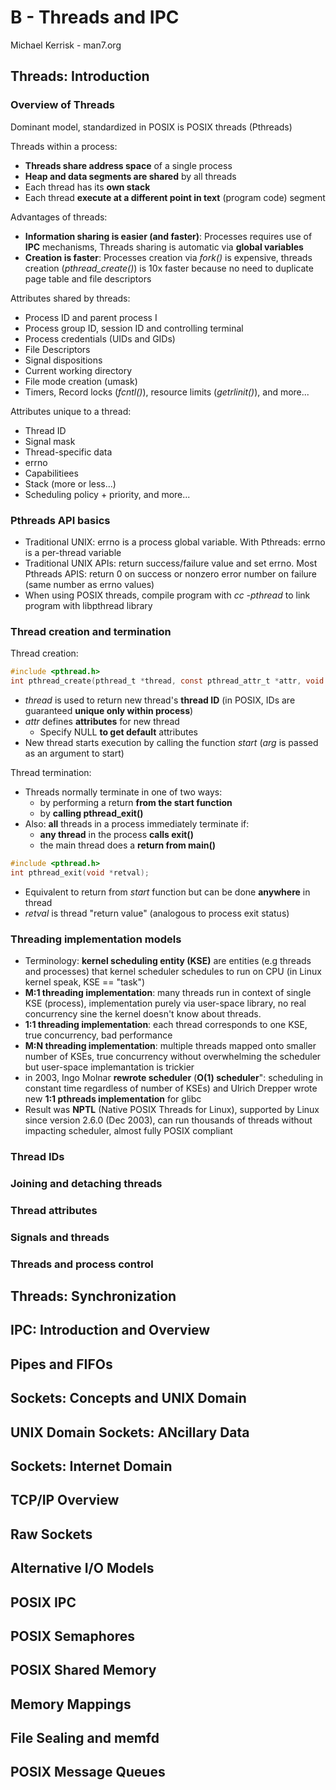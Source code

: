 # B - Threads and IPC

Michael Kerrisk - man7.org

## Threads: Introduction

### Overview of Threads

Dominant model, standardized in POSIX is POSIX threads \(Pthreads\)

Threads within a process:

* **Threads share address space** of a single process
* **Heap and data segments are shared** by all threads
* Each thread has its **own stack**
* Each thread **execute at a different point in text** \(program code\) segment

Advantages of threads:

* **Information sharing is easier \(and faster\)**: Processes requires use of **IPC** mechanisms, Threads sharing is automatic via **global variables**
* **Creation is faster**: Processes creation via _fork\(\)_ is expensive, threads creation \(_pthread\_create\(\)_\) is 10x faster because no need to duplicate page table and file descriptors

Attributes shared by threads:

* Process ID and parent process I
* Process group ID, session ID and controlling terminal
* Process credentials \(UIDs and GIDs\)
* File Descriptors
* Signal dispositions
* Current working directory
* File mode creation \(umask\)
* Timers, Record locks \(_fcntl\(\)_\), resource limits \(_getrlinit\(\)_\), and more...

Attributes unique to a thread:

* Thread ID
* Signal mask
* Thread-specific data
* errno
* Capabilitiees
* Stack \(more or less...\)
* Scheduling policy + priority, and more...

### Pthreads API basics

* Traditional UNIX: errno is a process global variable. With Pthreads: errno is a per-thread variable
* Traditional UNIX APIs: return success/failure value and set errno. Most Pthreads APIS: return 0 on success or nonzero error number on failure \(same number as errno values\)
* When using POSIX threads, compile program with _cc -pthread_ to link program with libpthread library

### Thread creation and termination

Thread creation:

```c
#include <pthread.h>
int pthread_create(pthread_t *thread, const pthread_attr_t *attr, void *(*start)(void *), void *arg);
```

* _thread_ is used to return new thread's **thread ID** \(in POSIX, IDs are guaranteed **unique only within process**\)
* _attr_ defines **attributes** for new thread
  * Specify NULL **to get default** attributes
* New thread starts execution by calling the function _start_ \(_arg_ is passed as an argument to start\)

Thread termination:

* Threads normally terminate in one of two ways:
  * by performing a return **from the start function**
  * by **calling pthread\_exit\(\)**
* Also: **all** threads in a process immediately terminate if:
  * **any thread** in the process **calls exit\(\)** 
  * the main thread does a **return from main\(\)**

```c
#include <pthread.h>
int pthread_exit(void *retval);
```

* Equivalent to return from _start_ function but can be done **anywhere** in thread
* _retval_ is thread "return value" \(analogous to process exit status\)

### Threading implementation models

* Terminology: **kernel scheduling entity \(KSE\)** are entities \(e.g threads and processes\) that kernel scheduler schedules to run on CPU \(in Linux kernel speak, KSE == "task"\)
* **M:1 threading implementation**: many threads run in context of single KSE \(process\), implementation purely via user-space library, no real concurrency sine the kernel doesn't know about threads.
* **1:1 threading implementation**: each thread corresponds to one KSE, true concurrency, bad performance
* **M:N threading implementation**: multiple threads mapped onto smaller number of KSEs, true concurrency without overwhelming the scheduler but user-space implemantation is trickier
* in 2003, Ingo Molnar **rewrote scheduler** \(**O\(1\) scheduler**": scheduling in constant time regardless of number of KSEs\) and Ulrich Drepper wrote new **1:1 pthreads implementation** for glibc
* Result was **NPTL** \(Native POSIX Threads for Linux\), supported by Linux since version 2.6.0 \(Dec 2003\), can run thousands of threads without impacting scheduler, almost fully POSIX compliant

### Thread IDs

### Joining and detaching threads

### Thread attributes

### Signals and threads

### Threads and process control

## Threads: Synchronization

## IPC: Introduction and Overview

## Pipes and FIFOs

## Sockets: Concepts and UNIX Domain

## UNIX Domain Sockets: ANcillary Data

## Sockets: Internet Domain

## TCP/IP Overview

## Raw Sockets

## Alternative I/O Models

## POSIX IPC

## POSIX Semaphores

## POSIX Shared Memory

## Memory Mappings

## File Sealing and memfd

## POSIX Message Queues

